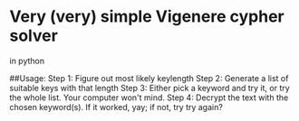 # Very (very) simple Vigenere cypher solver
in python

##Usage:
Step 1: Figure out most likely keylength
Step 2: Generate a list of suitable keys with that length
Step 3: Either pick a keyword and try it, or try the whole list. Your computer won't mind.
Step 4: Decrypt the text with the chosen keyword(s). If it worked, yay; if not, try try again?
